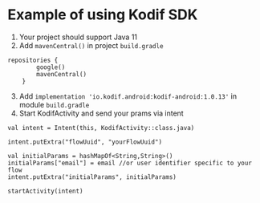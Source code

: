 # Example of using Kodif SDK

1. Your project should support Java 11
2. Add `mavenCentral()` in project `build.gradle`
```
repositories {
        google()
        mavenCentral()
    }
```
3. Add `implementation 'io.kodif.android:kodif-android:1.0.13'` in module `build.gradle`
4. Start KodifActivity and send your prams via intent

```
val intent = Intent(this, KodifActivity::class.java)

intent.putExtra("flowUuid", "yourFlowUuid")

val initialParams = hashMapOf<String,String>()
initialParams["email"] = email //or user identifier specific to your flow
intent.putExtra("initialParams", initialParams)

startActivity(intent)
```
